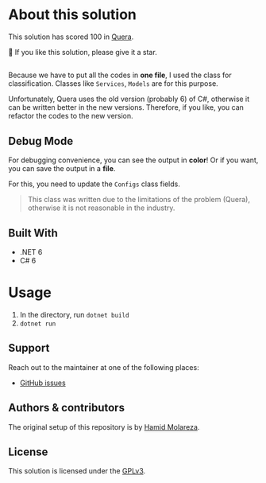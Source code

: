 # About this solution

This solution has scored 100 in [Quera](https://quera.org/).

🌟 If you like this solution, please give it a star.

##

Because we have to put all the codes in **one file**, I used the class for classification. Classes
like `Services`, `Models` are for this purpose.

Unfortunately, Quera uses the old version (probably 6) of C#, otherwise it can be written better in the new versions.
Therefore, if you like, you can refactor the codes to the new version.

## Debug Mode

For debugging convenience, you can see the output in **color**! Or if you want, you can save the output in a **file**.

For this, you need to update the `Configs` class fields.

> This class was written due to the limitations of the problem (Quera), otherwise it is not reasonable in the industry.

## Built With

- .NET 6
- C# 6

# Usage

1. In the directory, run `dotnet build`
2. `dotnet run`

## Support

Reach out to the maintainer at one of the following places:

- [GitHub issues](https://github.com/HamidMolareza/QueraProblems/issues/new?assignees=&labels=question&template=04_SUPPORT_QUESTION.md&title=support%3A+)

## Authors & contributors

The original setup of this repository is by [Hamid Molareza](https://github.com/HamidMolareza).

## License

This solution is licensed under the [GPLv3](https://choosealicense.com/licenses/gpl-3.0/).